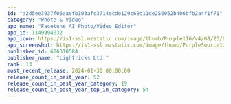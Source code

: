 ```yaml
---
id: "a2d5ee3937f06aaefb103afc3714ecde129c69d11de256052b406bfb2a4f1f71"
category: "Photo & Video"
app_name: "Facetune AI Photo/Video Editor"
app_id: 1149994032
app_icon: https://is1-ssl.mzstatic.com/image/thumb/Purple116/v4/68/23/98/682398dc-214a-1477-d50c-2c3648afb631/AppIcon-0-0-1x_U007epad-0-0-0-sRGB-85-220.png/1024x1024bb.png
app_screenshot: https://is1-ssl.mzstatic.com/image/thumb/PurpleSource126/v4/cd/24/a1/cd24a1ce-6303-8252-817c-302945508f6f/173fcac3-9c6b-4277-a9dc-80b4454d37c0_FT-231123-ASO-CameraScreen-6.5-01.jpg/1242x2688bb.png
publisher_id: 606310584
publisher_name: "Lightricks Ltd."
rank: 13
most_recent_release: 2024-01-30 00:00:00
release_count_in_past_year: 52
release_count_in_past_year_category: 19
release_count_in_past_year_top_in_category: 54
---
```

